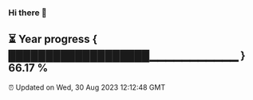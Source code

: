 ### Hi there 👋
⏳ Year progress { ███████████████████▁▁▁▁▁▁▁▁▁▁▁ } 66.17 %
---
⏰ Updated on Wed, 30 Aug 2023 12:12:48 GMT

